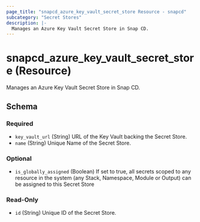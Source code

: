 ```yaml
---
page_title: "snapcd_azure_key_vault_secret_store Resource - snapcd"
subcategory: "Secret Stores"
description: |-
  Manages an Azure Key Vault Secret Store in Snap CD.
---
```


# snapcd_azure_key_vault_secret_store (Resource)

Manages an Azure Key Vault Secret Store in Snap CD.




<!-- schema generated by tfplugindocs -->
## Schema

### Required

- `key_vault_url` (String) URL of the Key Vault backing the Secret Store.
- `name` (String) Unique Name of the Secret Store.

### Optional

- `is_globally_assigned` (Boolean) If set to true, all secrets scoped to any resource in the system (any Stack, Namespace, Module or Output) can be assigned to this Secret Store

### Read-Only

- `id` (String) Unique ID of the Secret Store.
